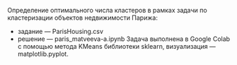 Определение оптимального числа кластеров в рамках задачи по кластеризации объектов недвижимости Парижа:
 * задание — ParisHousing.csv
 * решение — paris_matveeva-a.ipynb
Задача выполнена в Google Colab c помощью метода KMeans библиотеки sklearn, визуализация — matplotlib.pyplot.
 
